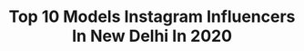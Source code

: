 ---
title: Top 10 Models Instagram Influencers In New Delhi In 2020
description: >-
  Find top models Instagram influencers in New Delhi in 2020. Most popular hashtags: #fashion #blogger #delhi #fashionblogger.
platform: Instagram
profiles:
  - username: "ria.swamy"
    fullname: >-
      Ria Swamy
    location: "India"
    followers: 18680
    engagement: 1667
    commentsToLikes: 0.008855
    id: ck0vw5qmhs87m0i19mdnq3tn5
    verified: false
    hashtags: "#worldbutterchickenday, #healthybutterchicken, #myfavouritemeal, #foodporn"
  - username: "amishashreya"
    fullname: >-
      Amisha Sharma
    location: "India"
    followers: 6620
    engagement: 826
    commentsToLikes: 0.073155
    id: ck600g9y2djof0i14hw9l7omf
    verified: false
    hashtags: "#skin, #pursuitofportraits, #stulevideo, #outfitinspiration"
  - username: "ashwaryabhutani"
    fullname: >-
      Aishwarya Bhutani
    location: "India"
    followers: 4396
    engagement: 1124
    commentsToLikes: 0.031878
    id: ck0uaq701cvhl0i19ov2abkwy
    verified: false
    hashtags: "#winteroutfit, #lovelife, #outfits, #weekendgetaway"
  - username: "jiah_bhardwaj"
    fullname: >-
      Deoyani Bhardwaj (Jiah)
    location: "India"
    followers: 23584
    engagement: 968
    commentsToLikes: 0.020955
    id: ck14imgrzg4cy0i19qy7ln4o8
    verified: false
    hashtags: "#adidasshoes, #throwbacksunday, #modelphotography, #staypositive"
  - username: "anchalbhardwajj"
    fullname: >-
      Anchal Bhardwaj
    location: "India"
    followers: 98588
    engagement: 67
    commentsToLikes: 0.074674
    id: ck8t9k4rtoe710j78sbd9war9
    verified: true
    hashtags: "#instagood, #followme, #friends, #delhiinfluencer"
  - username: "styleonair_"
    fullname: >-
      Harsh Ronak Singh
    location: "India"
    followers: 244868
    engagement: 301
    commentsToLikes: 0.041984
    id: ck14jm50jl1h00i19ggh4xdnm
    verified: false
    hashtags: "#mumbai, #weekendvibes, #fashionblogger, #instalike"
  - username: "sugandhrastogiofficial"
    fullname: >-
      Sugandh Rastogi
    location: "India"
    followers: 144851
    engagement: 480
    commentsToLikes: 0.033033
    id: ck139vsklnd5f0i190a9fjl3w
    verified: false
    hashtags: "#naturephotography, #springiscoming, #stayhome, #covid"
  - username: "prarthna02"
    fullname: >-
      Prarthna Ahuja
    location: "India"
    followers: 2025
    engagement: 3310
    commentsToLikes: 0.054392
    id: ck8t7ahudg48o0j78ypt7wn2m
    verified: false
    hashtags: "#igramup, #jan25like01, #25ann2020, #20follow11"
  - username: "playingpreppy"
    fullname: >-
      Raunak Mathur 🌸
    location: "India"
    followers: 2696
    engagement: 966
    commentsToLikes: 0.070134
    id: ck5zy45r597400i14g2oc0jqu
    verified: false
    hashtags: "#fashionphotography, #styleonabudget, #follow, #black"
  - username: "siddharth.lil.beast"
    fullname: >-
      Siddharth Tyagi
    location: "India"
    followers: 15111
    engagement: 621
    commentsToLikes: 0.082904
    id: ck8wfjdwmfsux0j78ahvf986h
    verified: false
    hashtags: "#thenx, #muscleup, #foryou, #lowbattery"
---